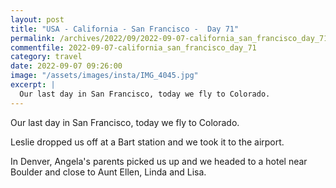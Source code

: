 ```yaml
---
layout: post
title: "USA - California - San Francisco -  Day 71"
permalink: /archives/2022/09/2022-09-07-california_san_francisco_day_71.html
commentfile: 2022-09-07-california_san_francisco_day_71
category: travel
date: 2022-09-07 09:26:00
image: "/assets/images/insta/IMG_4045.jpg"
excerpt: |
  Our last day in San Francisco, today we fly to Colorado.
---
```


Our last day in San Francisco, today we fly to Colorado.

Leslie dropped us off at a Bart station and we took it to the airport.

In Denver, Angela's parents picked us up and we headed to a hotel near Boulder and close to Aunt Ellen, Linda and Lisa.
